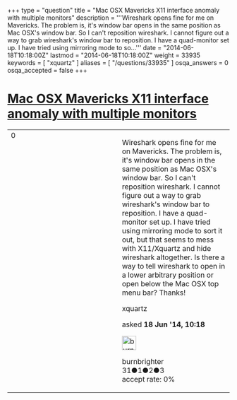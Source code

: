 +++
type = "question"
title = "Mac OSX Mavericks X11 interface anomaly with multiple monitors"
description = '''Wireshark opens fine for me on Mavericks. The problem is, it&#x27;s window bar opens in the same position as Mac OSX&#x27;s window bar. So I can&#x27;t reposition wireshark. I cannot figure out a way to grab wireshark&#x27;s window bar to reposition. I have a quad-monitor set up. I have tried using mirroring mode to so...'''
date = "2014-06-18T10:18:00Z"
lastmod = "2014-06-18T10:18:00Z"
weight = 33935
keywords = [ "xquartz" ]
aliases = [ "/questions/33935" ]
osqa_answers = 0
osqa_accepted = false
+++

<div class="headNormal">

# [Mac OSX Mavericks X11 interface anomaly with multiple monitors](/questions/33935/mac-osx-mavericks-x11-interface-anomaly-with-multiple-monitors)

</div>

<div id="main-body">

<div id="askform">

<table id="question-table" style="width:100%;"><colgroup><col style="width: 50%" /><col style="width: 50%" /></colgroup><tbody><tr class="odd"><td style="width: 30px; vertical-align: top"><div class="vote-buttons"><div id="post-33935-score" class="post-score" title="current number of votes">0</div><div id="favorite-count" class="favorite-count"></div></div></td><td><div id="item-right"><div class="question-body"><p>Wireshark opens fine for me on Mavericks. The problem is, it's window bar opens in the same position as Mac OSX's window bar. So I can't reposition wireshark. I cannot figure out a way to grab wireshark's window bar to reposition. I have a quad-monitor set up. I have tried using mirroring mode to sort it out, but that seems to mess with X11/Xquartz and hide wireshark altogether. Is there a way to tell wireshark to open in a lower arbitrary position or open below the Mac OSX top menu bar? Thanks!</p></div><div id="question-tags" class="tags-container tags">xquartz</div><div id="question-controls" class="post-controls"></div><div class="post-update-info-container"><div class="post-update-info post-update-info-user"><p>asked <strong>18 Jun '14, 10:18</strong></p><img src="https://secure.gravatar.com/avatar/2daaed0f953ed850693cdffc5e1866ce?s=32&amp;d=identicon&amp;r=g" class="gravatar" width="32" height="32" alt="burnbrighter&#39;s gravatar image" /><p>burnbrighter<br />
<span class="score" title="31 reputation points">31</span><span title="1 badges"><span class="badge1">●</span><span class="badgecount">1</span></span><span title="2 badges"><span class="silver">●</span><span class="badgecount">2</span></span><span title="3 badges"><span class="bronze">●</span><span class="badgecount">3</span></span><br />
<span class="accept_rate" title="Rate of the user&#39;s accepted answers">accept rate:</span> <span title="burnbrighter has no accepted answers">0%</span></p></div></div><div id="comments-container-33935" class="comments-container"></div><div id="comment-tools-33935" class="comment-tools"></div><div class="clear"></div><div id="comment-33935-form-container" class="comment-form-container"></div><div class="clear"></div></div></td></tr></tbody></table>

</div>

</div>

